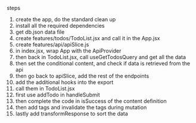 steps

1. create the app, do the standard clean up
2. install all the required dependencies
3. get db.json data file
4. create features/todos/TodoList.jsx  and call it in the App.jsx
5. create features/api/apiSlice.js
6. in index.jsx, wrap App with the ApiProvider
7. then back in TodoList.jsx, call useGetTodosQuery and get all the data
8. then set the conditional content, and check if data is retrieved from the api
9. then go back to apiSlice, add the rest of the endpoints
10. add the additional hooks into the export
11. call them in TodoList.jsx
12. first use addTodo in handleSubmit
13. then complete the code in isSuccess of the content definition
14. then add tags and invalidate the tags during mutation
15. lastly add transformResponse to sort the data